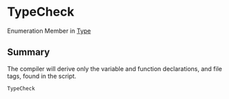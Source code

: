 # TypeCheck

Enumeration Member in [Type](yarn.compiler.compilationjob.type.md)

## Summary

The compiler will derive only the variable and function declarations, and file tags, found in the script.

```csharp
TypeCheck
```
